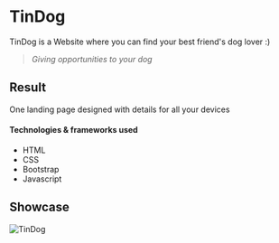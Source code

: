 # TinDog
TinDog is a Website where you can find your best friend's dog lover :)  
> <i> Giving opportunities to your dog </i>

## Result
One landing page designed with details for all your devices   


#### Technologies & frameworks used
* HTML
* CSS
* Bootstrap
* Javascript



## Showcase
![TinDog](https://imgflip.com/gif/4gnwu3.gif)


